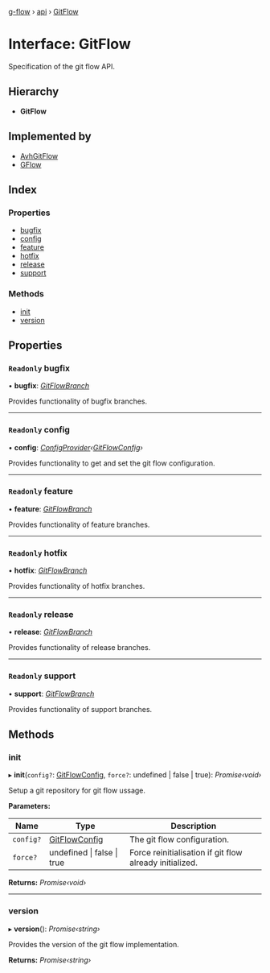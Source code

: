 [g-flow](../README.md) › [api](../modules/api.md) › [GitFlow](api.gitflow.md)

# Interface: GitFlow

Specification of the git flow API.

## Hierarchy

* **GitFlow**

## Implemented by

* [AvhGitFlow](../classes/avh.avhgitflow.md)
* [GFlow](../classes/gflow.gflow-1.md)

## Index

### Properties

* [bugfix](api.gitflow.md#readonly-bugfix)
* [config](api.gitflow.md#readonly-config)
* [feature](api.gitflow.md#readonly-feature)
* [hotfix](api.gitflow.md#readonly-hotfix)
* [release](api.gitflow.md#readonly-release)
* [support](api.gitflow.md#readonly-support)

### Methods

* [init](api.gitflow.md#init)
* [version](api.gitflow.md#version)

## Properties

### `Readonly` bugfix

• **bugfix**: *[GitFlowBranch](api.gitflowbranch.md)*

Provides functionality of bugfix branches.

___

### `Readonly` config

• **config**: *[ConfigProvider](api.configprovider.md)‹[GitFlowConfig](api.gitflowconfig.md)›*

Provides functionality to get and set the git flow configuration.

___

### `Readonly` feature

• **feature**: *[GitFlowBranch](api.gitflowbranch.md)*

Provides functionality of feature branches.

___

### `Readonly` hotfix

• **hotfix**: *[GitFlowBranch](api.gitflowbranch.md)*

Provides functionality of hotfix branches.

___

### `Readonly` release

• **release**: *[GitFlowBranch](api.gitflowbranch.md)*

Provides functionality of release branches.

___

### `Readonly` support

• **support**: *[GitFlowBranch](api.gitflowbranch.md)*

Provides functionality of support branches.

## Methods

###  init

▸ **init**(`config?`: [GitFlowConfig](api.gitflowconfig.md), `force?`: undefined | false | true): *Promise‹void›*

Setup a git repository for git flow ussage.

**Parameters:**

Name | Type | Description |
------ | ------ | ------ |
`config?` | [GitFlowConfig](api.gitflowconfig.md) | The git flow configuration. |
`force?` | undefined &#124; false &#124; true | Force reinitialisation if git flow already initialized.  |

**Returns:** *Promise‹void›*

___

###  version

▸ **version**(): *Promise‹string›*

Provides the version of the git flow implementation.

**Returns:** *Promise‹string›*
